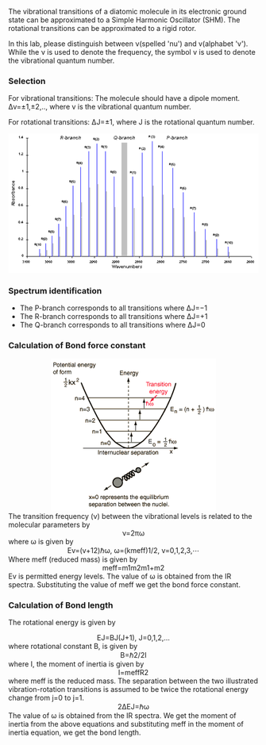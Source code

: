 The vibrational transitions of a diatomic molecule in its electronic ground state can be approximated to a Simple Harmonic Oscillator (SHM). The rotational transitions can be approximated to a rigid rotor.

In this lab, please distinguish between ν(spelled 'nu') and v(alphabet 'v'). While the ν is used to denote the frequency, the symbol v is used to denote the vibrational quantum number.

### Selection

For vibrational transitions: The molecule should have a dipole moment. Δv=±1,±2,.., where v is the vibrational quantum number.

For rotational transitions: ΔJ=±1, where J is the rotational quantum number.

<center>
    <img src='./images/theory/graph.gif'>
</center>

### Spectrum identification

- The P-branch corresponds to all transitions where ΔJ=−1
- The R-branch corresponds to all transitions where ΔJ=+1
- The Q-branch corresponds to all transitions where ΔJ=0

### Calculation of Bond force constant

<center>
    <img src='./images/theory/diagram.gif'>
</center>
The transition frequency (ν) between the vibrational levels is related to the molecular parameters by
<center>
ν=2πω
</center>
where ω is given by
<center>
Ev=(v+12)ℏω, ω=(kmeff)1/2, v=0,1,2,3,⋯
</center>
Where meff (reduced mass) is given by
<center>
meff=m1m2m1+m2
</center>
Ev is permitted energy levels. The value of ω is obtained from the IR spectra. Substituting the value of meff we get the bond force constant.

### Calculation of Bond length

The rotational energy is given by

<center>
EJ=BJ(J+1), J=0,1,2,…
</center>
where rotational constant B, is given by
<center>
B=ℏ2/2I
</center>
where I, the moment of inertia is given by
<center>
I=meffR2
</center>
where meff is the reduced mass. The separation between the two illustrated vibration-rotation transitions is assumed to be twice the rotational energy change from j=0 to j=1.
<center>
2ΔEJ=ℏω
</center>
The value of ω is obtained from the IR spectra. We get the moment of inertia from the above equations and substituting meff in the moment of inertia equation, we get the bond length.

